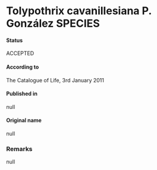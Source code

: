 Tolypothrix cavanillesiana P. González SPECIES
=======

#### Status
ACCEPTED

#### According to
The Catalogue of Life, 3rd January 2011

#### Published in
null

#### Original name
null

### Remarks
null